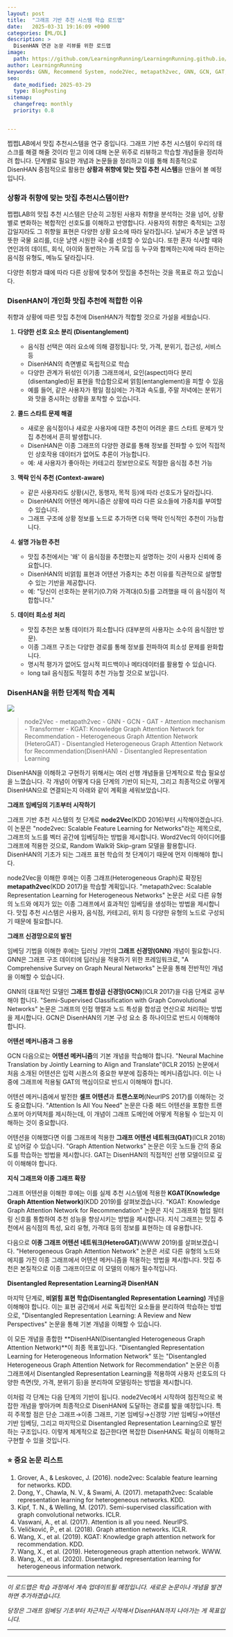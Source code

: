 ```yaml
---
layout: post
title:  "그래프 기반 추천 시스템 학습 로드맵"
date:   2025-03-31 19:16:09 +0900
categories: [ML/DL]
description: >
  DisenHAN 연관 논문 리뷰를 위한 로드맵
image: 
  path: https://github.com/LearningnRunning/LearningnRunning.github.io/blob/main/assets/img/blog/DisenHAN_roadmap.png?raw=true
author: LearningnRunning
keywords: GNN, Recommend System, node2Vec, metapath2vec, GNN, GCN, GAT, Attention mechanism, Transformer, KGAT Knowledge Graph Attention Network for Recommendation, Heterogeneous Graph Attention Network (HeteroGAT), Disentangled Heterogeneous Graph Attention Network for Recommendation(DisenHAN), Disentangled Representation Learning
seo:
  date_modified: 2025-03-29
  type: BlogPosting
sitemap:
  changefreq: monthly
  priority: 0.8


---
```



쩝쩝LAB에서 맛집 추천시스템을 연구 중입니다. 그래프 기반 추천 시스템이 우리의 태스크를 해결 해줄 것이라 믿고 이에 대해 논문 위주로 리뷰하고 학습할 개념들을 정리하려 합니다. 단계별로 필요한 개념과 논문들을 정리하고 이를 통해 최종적으로 DisenHAN 중점적으로 활용한 **상황과 취향에 맞는 맛집 추천 시스템**을 만들어 볼 예정입니다. 

### 상황과 취향에 맞는 맛집 추천시스템이란?
쩝쩝LAB의 맛집 추천 시스템은 단순히 고정된 사용자 취향을 분석하는 것을 넘어, 상황별로 변화하는 복합적인 선호도를 이해하고 반영합니다.
사용자의 취향은 축적되는 고정갑일지라도 그 취향읠 표현은 다양한 상황 요소에 따라 달라집니다. 날씨가 추운 날엔 따뜻한 국물 요리를, 더운 날엔 시원한 국수를 선호할 수 있습니다. 또한 혼자 식사할 때와 연인과의 데이트, 회식, 아이와 동반하는 가족 모임 등 누구와 함께하는지에 따라 원하는 음식점 유형도, 메뉴도 달라집니다.

다양한 취향과 떄에 따라 다른 상황에 맞추어 맛집을 추천하는 것을 목표로 하고 있습니다.


### DisenHAN이 개인화 맛집 추천에 적합한 이유
취향과 상황에 따른 맛집 추천에 DisenHAN가 적합할 것으로 가설을 세웠습니다.

1. **다양한 선호 요소 분리 (Disentanglement)**
   - 음식점 선택은 여러 요소에 의해 결정됩니다: 맛, 가격, 분위기, 접근성, 서비스 등
   - DisenHAN의 측면별로 독립적으로 학습
   - 다양한 관계가 뒤섞인 이기종 그래프에서, 요인(aspect)마다 분리(disentangled)된 표현을 학습함으로써 얽힘(entanglement)을 피할 수 있음
   - 예를 들어, 같은 사용자가 평일 점심에는 가격과 속도를, 주말 저녁에는 분위기와 맛을 중시하는 상황을 포착할 수 있습니다.

2. **콜드 스타트 문제 해결**
   - 새로운 음식점이나 새로운 사용자에 대한 추천이 어려운 콜드 스타트 문제가 맛집 추천에서 흔히 발생합니다.
   - DisenHAN은 이종 그래프의 다양한 경로를 통해 정보를 전파할 수 있어 직접적인 상호작용 데이터가 없어도 추론이 가능합니다.
   - 예: 새 사용자가 좋아하는 카테고리 정보만으로도 적절한 음식점 추천 가능

3. **맥락 인식 추천 (Context-aware)**
   - 같은 사용자라도 상황(시간, 동행자, 목적 등)에 따라 선호도가 달라집니다.
   - DisenHAN의 어텐션 메커니즘은 상황에 따라 다른 요소들에 가중치를 부여할 수 있습니다.
   - 그래프 구조에 상황 정보를 노드로 추가하면 더욱 맥락 인식적인 추천이 가능합니다.

4. **설명 가능한 추천**
   - 맛집 추천에서는 '왜' 이 음식점을 추천했는지 설명하는 것이 사용자 신뢰에 중요합니다.
   - DisenHAN의 비얽힘 표현과 어텐션 가중치는 추천 이유를 직관적으로 설명할 수 있는 기반을 제공합니다.
   - 예: "당신이 선호하는 분위기(0.7)와 가격대(0.5)를 고려했을 때 이 음식점이 적합합니다."

5. **데이터 희소성 처리**
   - 맛집 추천은 보통 데이터가 희소합니다 (대부분의 사용자는 소수의 음식점만 방문).
   - 이종 그래프 구조는 다양한 경로를 통해 정보를 전파하여 희소성 문제를 완화합니다.
   - 명시적 평가가 없어도 암시적 피드백이나 메타데이터를 활용할 수 있습니다.
   - long tail 음식점도 적절히 추천 가능할 것으로 보입니다.


### DisenHAN을 위한 단계적 학습 계획

![](https://github.com/LearningnRunning/LearningnRunning.github.io/blob/main/assets/img/blog/DisenHAN_roadmap.png?raw=true)

>node2Vec - metapath2vec - GNN - GCN - GAT - Attention mechanism - Transformer - KGAT: Knowledge Graph Attention Network for Recommendation - Heterogeneous Graph Attention Network (HeteroGAT) - Disentangled Heterogeneous Graph Attention Network for Recommendation(DisenHAN) - Disentangled Representation Learning

DisenHAN을 이해하고 구현하기 위해서는 여러 선행 개념들을 단계적으로 학습 필요성을 느꼈습니다. 각 개념이 어떻게 다음 단계의 기반이 되는지, 그리고 최종적으로 어떻게 DisenHAN으로 연결되는지 아래와 같이 계획을 세워보았습니다.

**그래프 임베딩의 기초부터 시작하기**

그래프 기반 추천 시스템의 첫 단계로 **node2Vec**(KDD 2016)부터 시작해야겠습니다. 이 논문은 "node2vec: Scalable Feature Learning for Networks"라는 제목으로, 그래프의 노드를 벡터 공간에 임베딩하는 방법을 제시합니다. Word2Vec의 아이디어를 그래프에 적용한 것으로, Random Walk와 Skip-gram 모델을 활용합니다. DisenHAN의 기초가 되는 그래프 표현 학습의 첫 단계이기 때문에 먼저 이해해야 합니다.

node2Vec을 이해한 후에는 이종 그래프(Heterogeneous Graph)로 확장된 **metapath2vec**(KDD 2017)을 학습할 계획입니다. "metapath2vec: Scalable Representation Learning for Heterogeneous Networks" 논문은 서로 다른 유형의 노드와 에지가 있는 이종 그래프에서 효과적인 임베딩을 생성하는 방법을 제시합니다. 맛집 추천 시스템은 사용자, 음식점, 카테고리, 위치 등 다양한 유형의 노드로 구성되기 때문에 필요합니다.

**그래프 신경망으로의 발전**

임베딩 기법을 이해한 후에는 딥러닝 기반의 **그래프 신경망(GNN)** 개념이 필요합니다. GNN은 그래프 구조 데이터에 딥러닝을 적용하기 위한 프레임워크로, "A Comprehensive Survey on Graph Neural Networks" 논문을 통해 전반적인 개념을 이해할 수 있습니다.

GNN의 대표적인 모델인 **그래프 합성곱 신경망(GCN)**(ICLR 2017)을 다음 단계로 공부해야 합니다. "Semi-Supervised Classification with Graph Convolutional Networks" 논문은 그래프의 인접 행렬과 노드 특성을 합성곱 연산으로 처리하는 방법을 제시합니다. GCN은 DisenHAN의 기본 구성 요소 중 하나이므로 반드시 이해해야 합니다.

**어텐션 메커니즘과 그 응용**

GCN 다음으로는 **어텐션 메커니즘**의 기본 개념을 학습해야 합니다. "Neural Machine Translation by Jointly Learning to Align and Translate"(ICLR 2015) 논문에서 처음 소개된 어텐션은 입력 시퀀스의 중요한 부분에 집중하는 메커니즘입니다. 이는 나중에 그래프에 적용될 GAT의 핵심이므로 반드시 이해해야 합니다.

어텐션 메커니즘에서 발전한 **셀프 어텐션**과 **트랜스포머**(NeurIPS 2017)를 이해하는 것도 중요합니다. "Attention Is All You Need" 논문은 다중 헤드 어텐션을 포함한 트랜스포머 아키텍처를 제시하는데, 이 개념이 그래프 도메인에 어떻게 적용될 수 있는지 이해하는 것이 중요합니다.

어텐션을 이해했다면 이를 그래프에 적용한 **그래프 어텐션 네트워크(GAT)**(ICLR 2018)로 넘어갈 수 있습니다. "Graph Attention Networks" 논문은 이웃 노드들 간의 중요도를 학습하는 방법을 제시합니다. GAT는 DisenHAN의 직접적인 선행 모델이므로 깊이 이해해야 합니다.

**지식 그래프와 이종 그래프 확장**

그래프 어텐션을 이해한 후에는 이를 실제 추천 시스템에 적용한 **KGAT(Knowledge Graph Attention Network)**(KDD 2019)를 살펴보겠습니다. "KGAT: Knowledge Graph Attention Network for Recommendation" 논문은 지식 그래프와 협업 필터링 신호를 통합하여 추천 성능을 향상시키는 방법을 제시합니다. 지식 그래프는 맛집 추천에서 음식점의 특성, 요리 유형, 가격대 등의 정보를 표현하는 데 유용합니다.

다음으로 **이종 그래프 어텐션 네트워크(HeteroGAT)**(WWW 2019)를 살펴보겠습니다. "Heterogeneous Graph Attention Network" 논문은 서로 다른 유형의 노드와 에지를 가진 이종 그래프에서 어텐션 메커니즘을 적용하는 방법을 제시합니다. 맛집 추천은 본질적으로 이종 그래프이므로 이 모델의 이해가 필수적입니다.

**Disentangled Representation Learning과 DisenHAN**

마지막 단계로, **비얽힘 표현 학습(Disentangled Representation Learning)** 개념을 이해해야 합니다. 이는 표현 공간에서 서로 독립적인 요소들을 분리하여 학습하는 방법으로, "Disentangled Representation Learning: A Review and New Perspectives" 논문을 통해 기본 개념을 이해할 수 있습니다.

이 모든 개념을 종합한 **DisenHAN(Disentangled Heterogeneous Graph Attention Network)**이 최종 목표입니다. "Disentangled Representation Learning for Heterogeneous Information Network" 또는 "Disentangled Heterogeneous Graph Attention Network for Recommendation" 논문은 이종 그래프에서 Disentangled Representation Learning을 적용하여 사용자 선호도의 다양한 측면(맛, 가격, 분위기 등)을 분리하여 모델링하는 방법을 제시합니다.

이처럼 각 단계는 다음 단계의 기반이 됩니다. node2Vec에서 시작하여 점진적으로 복잡한 개념을 쌓아가며 최종적으로 DisenHAN에 도달하는 경로를 밟을 예정입니다. 특히 주목할 점은 단순 그래프→이종 그래프, 기본 임베딩→신경망 기반 임베딩→어텐션 기반 임베딩, 그리고 마지막으로 Disentangled Representation Learning으로 발전하는 구조입니다. 이렇게 체계적으로 접근한다면 복잡한 DisenHAN도 확실히 이해하고 구현할 수 있을 것입니다.



### ⭐ 중요 논문 리스트

1. Grover, A., & Leskovec, J. (2016). node2vec: Scalable feature learning for networks. KDD.
2. Dong, Y., Chawla, N. V., & Swami, A. (2017). metapath2vec: Scalable representation learning for heterogeneous networks. KDD.
3. Kipf, T. N., & Welling, M. (2017). Semi-supervised classification with graph convolutional networks. ICLR.
4. Vaswani, A., et al. (2017). Attention is all you need. NeurIPS.
5. Veličković, P., et al. (2018). Graph attention networks. ICLR.
6. Wang, X., et al. (2019). KGAT: Knowledge graph attention network for recommendation. KDD.
7. Wang, X., et al. (2019). Heterogeneous graph attention network. WWW.
8. Wang, X., et al. (2020). Disentangled representation learning for heterogeneous information network. 


---

*이 로드맵은 학습 과정에서 계속 업데이트될 예정입니다. 새로운 논문이나 개념을 발견하면 추가하겠습니다.*

*당장은 그래프 임베딩 기초부터 차근차근 시작해서 DisenHAN까지 나아가는 게 목표입니다.*

---

[jekyll-docs]: https://jekyllrb.com/docs/home
[jekyll-gh]:   https://github.com/jekyll/jekyll
[jekyll-talk]: https://talk.jekyllrb.com/